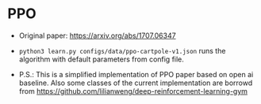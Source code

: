 
# PPO

- Original paper: https://arxiv.org/abs/1707.06347
- `python3 learn.py configs/data/ppo-cartpole-v1.json` runs the algorithm with default parameters from config file.

- P.S.: This is a simplified implementation of PPO paper based on open ai baseline. Also some classes of the current implementation are borrowd from https://github.com/lilianweng/deep-reinforcement-learning-gym
